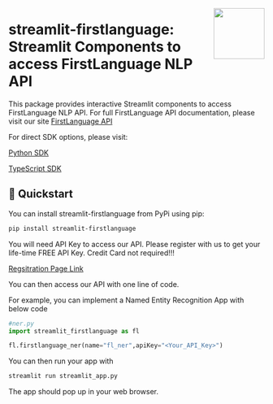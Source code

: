 <a href="https://www.firstlanguage.in"><img src="https://img.firstlanguage.in/img/Original_9M3zC4lrHRd.webp?tr=w-150" width="100" height="100" align="right" />
</a>

# streamlit-firstlanguage: Streamlit Components to access FirstLanguage NLP API


This package provides interactive Streamlit components to access FirstLanguage NLP API. For full FirstLanguage API documentation, please visit our site [FirstLanguage API](https://firstlanguage.in)

For direct SDK options, please visit:

[Python SDK](https://github.com/FirstLanguage/firstlanguage_python)

[TypeScript SDK](https://github.com/FirstLanguage/firstlanguage-typescript)

## 🚀 Quickstart

You can install streamlit-firstlanguage from PyPi using pip:
```bash
pip install streamlit-firstlanguage
```

You will need API Key to access our API. Please register with us to get your life-time FREE API Key. Credit Card not required!!!

[Regsitration Page Link](https://www.firstlanguage.in/auth/create-account)


You can then access our API with one line of code.

For example, you can implement a Named Entity Recognition App with below code

```python
#ner.py
import streamlit_firstlanguage as fl

fl.firstlanguage_ner(name="fl_ner",apiKey="<Your_API_Key>")
```

You can then run your app with 
```bash
streamlit run streamlit_app.py
```
The app should pop up in your web browser.

